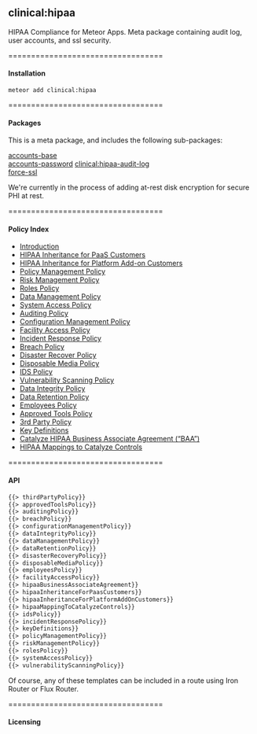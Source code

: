 ## clinical:hipaa  

HIPAA Compliance for Meteor Apps.  Meta package containing audit log, user accounts, and ssl security.


==================================
#### Installation  

``meteor add clinical:hipaa``


==================================
#### Packages

This is a meta package, and includes the following sub-packages:  

[accounts-base](https://atmospherejs.com/meteor/accounts-base)  
[accounts-password](https://atmospherejs.com/meteor/accounts-password)
[clinical:hipaa-audit-log](http://github.com/awatson1978/clinical-hipaa-audit-log)  
[force-ssl](https://atmospherejs.com/meteor/force-ssl)  

We're currently in the process of adding at-rest disk encryption for secure PHI at rest.


==================================
#### Policy Index

* [Introduction](policyTemplates/introduction.md)
* [HIPAA Inheritance for PaaS Customers](policyTemplates/hipaa_inheritance_for_paas_customers.md)
* [HIPAA Inheritance for Platform Add-on Customers](policyTemplates/hipaa_inheritance_for_platform_addon_customers.md)
* [Policy Management Policy](policyTemplates/policy_management_policy.md)
* [Risk Management Policy](policyTemplates/risk_management_policy.md)
* [Roles Policy](policyTemplates/roles_policy.md)
* [Data Management Policy](policyTemplates/data_management_policy.md)
* [System Access Policy](policyTemplates/systems_access_policy.md)
* [Auditing Policy](policyTemplates/auditing_policy.md)
* [Configuration Management Policy](policyTemplates/configuration_management_policy.md)
* [Facility Access Policy](policyTemplates/facility_access_policy.md)
* [Incident Response Policy](policyTemplates/incident_response_policy.md)
* [Breach Policy](policyTemplates/breach_policy.md)
* [Disaster Recover Policy](policyTemplates/disaster_recovery_policy.md)
* [Disposable Media Policy](policyTemplates/disposable_media_policy.md)
* [IDS Policy](policyTemplates/ids_policy.md)
* [Vulnerability Scanning Policy](policyTemplates/vulnerability_scanning_policy.md)
* [Data Integrity Policy](policyTemplates/data_integrity_policy.md)
* [Data Retention Policy](policyTemplates/data_retention_policy.md)
* [Employees Policy](policyTemplates/employees_policy.md)
* [Approved Tools Policy](policyTemplates/approved_tools_policy.md)
* [3rd Party Policy](policyTemplates/policyTemplates/3rd_party_policy.md)
* [Key Definitions](policyTemplates/key_definitions.md)
* [Catalyze HIPAA Business Associate Agreement (“BAA”)](policyTemplates/catalyze_hipaa_business_associate_agreement.md)
* [HIPAA Mappings to Catalyze Controls](policyTemplates/hipaa_mapping_to_catalyze_controls.md)


==================================
#### API

````html
{{> thirdPartyPolicy}}
{{> approvedToolsPolicy}}
{{> auditingPolicy}}
{{> breachPolicy}}
{{> configurationManagementPolicy}}
{{> dataIntegrityPolicy}}
{{> dataManagementPolicy}}
{{> dataRetentionPolicy}}
{{> disasterRecoveryPolicy}}
{{> disposableMediaPolicy}}
{{> employeesPolicy}}
{{> facilityAccessPolicy}}
{{> hipaaBusinessAssociateAgreement}}
{{> hipaaInheritanceForPaasCustomers}}
{{> hipaaInheritanceForPlatformAddOnCustomers}}
{{> hipaaMappingToCatalyzeControls}}
{{> idsPolicy}}
{{> incidentResponsePolicy}}
{{> keyDefinitions}}
{{> policyManagementPolicy}}
{{> riskManagementPolicy}}
{{> rolesPolicy}}
{{> systemAccessPolicy}}
{{> vulnerabilityScanningPolicy}}
````

Of course, any of these templates can be included in a route using Iron Router or Flux Router.  



==================================
#### Licensing  
